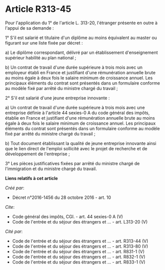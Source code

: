 # Article R313-45

Pour l'application du 1° de l'article L. 313-20, l'étranger présente en outre à l'appui de sa demande : 

1° S'il est salarié et titulaire d'un diplôme au moins équivalent au master ou figurant sur une liste fixée par décret : 

a) Le diplôme correspondant, délivré par un établissement d'enseignement supérieur habilité au plan national ; 

b) Un contrat de travail d'une durée supérieure à trois mois avec un employeur établi en France et justifiant d'une
rémunération annuelle brute au moins égale à deux fois le salaire minimum de croissance annuel. Les principaux éléments du
contrat sont présentés dans un formulaire conforme au modèle fixé par arrêté du ministre chargé du travail ; 

2° S'il est salarié d'une jeune entreprise innovante : 

a) Un contrat de travail d'une durée supérieure à trois mois avec une entreprise définie à l'article 44 sexies-0 A du code
général des impôts, établie en France et justifiant d'une rémunération annuelle brute au moins égale à deux fois le salaire
minimum de croissance annuel. Les principaux éléments du contrat sont présentés dans un formulaire conforme au modèle fixé
par arrêté du ministre chargé du travail ; 

b) Tout document établissant la qualité de jeune entreprise innovante ainsi que le lien direct de l'emploi sollicité avec le
projet de recherche et de développement de l'entreprise ; 

3° Les pièces justificatives fixées par arrêté du ministre chargé de l'immigration et du ministre chargé du travail.

**Liens relatifs à cet article**

_Créé par_:

  - Décret n°2016-1456 du 28 octobre 2016 - art. 10

_Cite_:

  - Code général des impôts, CGI. - art. 44 sexies-0 A (V)
  - Code de l'entrée et du séjour des étrangers et ... - art. L313-20 (V)

_Cité par_:

  - Code de l'entrée et du séjour des étrangers et ... - art. R313-44 (V)
  - Code de l'entrée et du séjour des étrangers et ... - art. R313-80 (V)
  - Code de l'entrée et du séjour des étrangers et ... - art. R831-1 (V)
  - Code de l'entrée et du séjour des étrangers et ... - art. R832-1 (V)
  - Code de l'entrée et du séjour des étrangers et ... - art. R833-1 (V)
